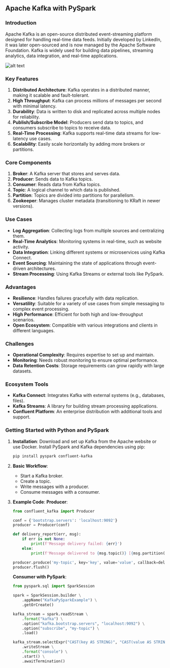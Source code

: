## Apache Kafka with PySpark

### Introduction
Apache Kafka is an open-source distributed event-streaming platform designed for handling real-time data feeds. Initially developed by LinkedIn, it was later open-sourced and is now managed by the Apache Software Foundation. Kafka is widely used for building data pipelines, streaming analytics, data integration, and real-time applications.

![alt text](test/images/kafka.gif)

### Key Features
1. **Distributed Architecture**: Kafka operates in a distributed manner, making it scalable and fault-tolerant.
2. **High Throughput**: Kafka can process millions of messages per second with minimal latency.
3. **Durability**: Data is written to disk and replicated across multiple nodes for reliability.
4. **Publish/Subscribe Model**: Producers send data to topics, and consumers subscribe to topics to receive data.
5. **Real-Time Processing**: Kafka supports real-time data streams for low-latency use cases.
6. **Scalability**: Easily scale horizontally by adding more brokers or partitions.

### Core Components
1. **Broker**: A Kafka server that stores and serves data.
2. **Producer**: Sends data to Kafka topics.
3. **Consumer**: Reads data from Kafka topics.
4. **Topic**: A logical channel to which data is published.
5. **Partition**: Topics are divided into partitions for parallelism.
6. **Zookeeper**: Manages cluster metadata (transitioning to KRaft in newer versions).

### Use Cases
- **Log Aggregation**: Collecting logs from multiple sources and centralizing them.
- **Real-Time Analytics**: Monitoring systems in real-time, such as website activity.
- **Data Integration**: Linking different systems or microservices using Kafka Connect.
- **Event Sourcing**: Maintaining the state of applications through event-driven architectures.
- **Stream Processing**: Using Kafka Streams or external tools like PySpark.

### Advantages
- **Resilience**: Handles failures gracefully with data replication.
- **Versatility**: Suitable for a variety of use cases from simple messaging to complex event processing.
- **High Performance**: Efficient for both high and low-throughput scenarios.
- **Open Ecosystem**: Compatible with various integrations and clients in different languages.

### Challenges
- **Operational Complexity**: Requires expertise to set up and maintain.
- **Monitoring**: Needs robust monitoring to ensure optimal performance.
- **Data Retention Costs**: Storage requirements can grow rapidly with large datasets.

### Ecosystem Tools
- **Kafka Connect**: Integrates Kafka with external systems (e.g., databases, files).
- **Kafka Streams**: A library for building stream processing applications.
- **Confluent Platform**: An enterprise distribution with additional tools and support.

### Getting Started with Python and PySpark
1. **Installation**: Download and set up Kafka from the Apache website or use Docker. Install PySpark and Kafka dependencies using pip:
   ```bash
   pip install pyspark confluent-kafka
   ```

2. **Basic Workflow**:
   - Start a Kafka broker.
   - Create a topic.
   - Write messages with a producer.
   - Consume messages with a consumer.

3. **Example Code**:
   **Producer**:
   ```python
   from confluent_kafka import Producer

   conf = {'bootstrap.servers': 'localhost:9092'}
   producer = Producer(conf)

   def delivery_report(err, msg):
       if err is not None:
           print(f'Message delivery failed: {err}')
       else:
           print(f'Message delivered to {msg.topic()} [{msg.partition()}]')

   producer.produce('my-topic', key='key', value='value', callback=delivery_report)
   producer.flush()
   ```

   **Consumer with PySpark**:
   ```python
   from pyspark.sql import SparkSession

   spark = SparkSession.builder \
       .appName("KafkaPySparkExample") \
       .getOrCreate()

   kafka_stream = spark.readStream \
       .format("kafka") \
       .option("kafka.bootstrap.servers", "localhost:9092") \
       .option("subscribe", "my-topic") \
       .load()

   kafka_stream.selectExpr("CAST(key AS STRING)", "CAST(value AS STRING)") \
       .writeStream \
       .format("console") \
       .start() \
       .awaitTermination()
   ```
 
